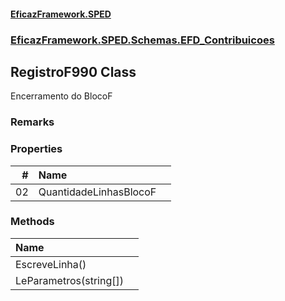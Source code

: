 #### [EficazFramework.SPED](EficazFrameworkSPED.md 'EficazFramework SPED')
### [EficazFramework.SPED.Schemas.EFD_Contribuicoes](EficazFramework.SPED.Schemas.EFD_Contribuicoes.md 'EficazFramework.SPED.Schemas.EFD_Contribuicoes')

## RegistroF990 Class

Encerramento do BlocoF

### Remarks
### Properties

| # | Name | |
| ---: | :--- | :--- |
| 02 | QuantidadeLinhasBlocoF |  |
### Methods

| Name | |
| :--- | :--- |
| EscreveLinha() |  |
| LeParametros(string[]) |  |
